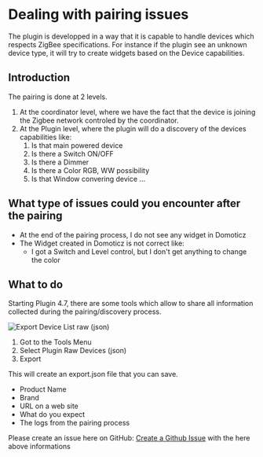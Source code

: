# Dealing with pairing issues

The plugin is developped in a way that it is capable to handle devices which respects ZigBee specifications.
For instance if the plugin see an unknown device type, it will try to create widgets based on the Device capabilities.

## Introduction

The pairing is done at 2 levels.

1. At the coordinator level, where we have the fact that the device is joining the Zigbee network controled by the coordinator.
1. At the Plugin level, where the plugin will do a discovery of the devices capabilities like:
   1. Is that main powered device
   1. Is there a Switch ON/OFF
   1. Is there a Dimmer
   1. Is there a Color RGB, WW possibility
   1. Is that Window convering device
   ...


## What type of issues could you encounter after the pairing

* At the end of the pairing process, I do not see any widget in Domoticz
* The Widget created in Domoticz is not correct like:
  * I got a Switch and Level control, but I don't get anything to change the color


## What to do

Starting Plugin 4.7, there are some tools which allow to share all information collected during the pairing/discovery process.


![Export Device List raw (json)](../Images/ExportDevicesRaw.png)

1. Got to the Tools Menu
1. Select Plugin Raw Devices (json)
1. Export

This will create an export.json file that you can save.

* Product Name
* Brand
* URL on a web site
* What do you expect
* The logs from the pairing process

Please create an issue here on GitHub: [Create a Github Issue](https://github.com/pipiche38/Domoticz-Zigate/issues/new?assignees=&labels=&template=Add_New_Hardware.md&title=) with the here above informations
